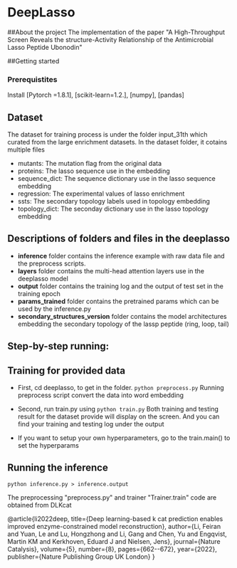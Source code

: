 # DeepLasso
##About the project
The implementation of the paper "A High-Throughput Screen Reveals the structure-Activity Relationship of the Antimicrobial Lasso Peptide Ubonodin"

##Getting started 
### Prerequistites
Install [Pytorch =1.8.1], [scikit-learn=1.2.], [numpy], [pandas]

## Dataset

The dataset for training process is under the folder input_31th which curated from the large enrichment datasets. In the dataset folder,  it cotains multiple files

- mutants: The mutation flag from the original data
- proteins: The lasso sequence use in the embedding
- sequence_dict: The sequence dictionary use in the lasso sequence embedding
- regression: The experimental values of lasso enrichment 
- ssts: The secondary topology labels used in topology embedding
- topology_dict: The seconday dictionary use in the lasso topology embedding

## Descriptions of folders and files in the deeplasso

* **inference** folder contains the inference example with raw data file and the preprocess scripts.
* **layers** folder contains the multi-head attention layers use in the deeplasso model
* **output** folder contains the training log and the output of test set in the training epoch
* **params_trained** folder contains the pretrained params which can be used by the inference.py
* **secondary_structures_version** folder contains the model architectures embedding the secondary topology of the lassp peptide (ring, loop, tail)


## Step-by-step running:

## Training for provided data
- First, cd deeplasso, to get in the folder. 
  `python preprocess.py`
  Running preprocess script convert the data into word embedding

- Second, run train.py using
  `python train.py`
   Both training and testing result for the dataset provide will display on the screen. And you can find your training and testing log under the output
- If you want to setup your own hyperparameters, go to the train.main() to set the hyperparams

## Running the inference
   `python inference.py > inference.output`

The preprocessing "preprocess.py" and trainer "Trainer.train" code are obtained from DLKcat 

@article{li2022deep,
  title={Deep learning-based k cat prediction enables improved enzyme-constrained model reconstruction},
    author={Li, Feiran and Yuan, Le and Lu, Hongzhong and Li, Gang and Chen, Yu and Engqvist, Martin KM and Kerkhoven, Eduard J and Nielsen, Jens},
    journal={Nature Catalysis},
    volume={5},
    number={8},
    pages={662--672},
    year={2022},
    publisher={Nature Publishing Group UK London}
}
